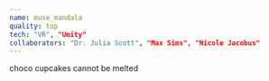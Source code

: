 ```yaml
---
name: muse_mandala
quality: top
tech: "VR", "Unity"
collaborators: "Dr. Julia Scott", "Max Sims", "Nicole Jacobus"
---
```

choco cupcakes cannot be melted